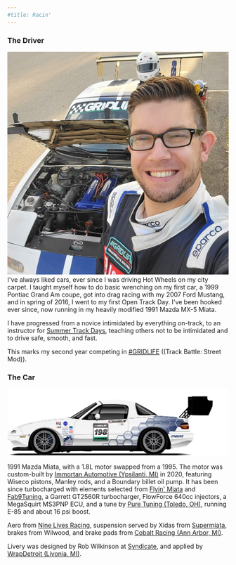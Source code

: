 ```yaml
---
#title: Racin'
---
```


### The Driver

<img class="profile" src="/assets/images/cory.jpg"/> I've always liked cars, ever since I was driving Hot Wheels on my city carpet. I taught myself how to do basic wrenching on my first car, a 1999 Pontiac Grand Am coupe, got into drag racing with my 2007 Ford Mustang, and in spring of 2016, I went to my first Open Track Day. I've been hooked ever since, now running in my heavily modified 1991 Mazda MX-5 Miata.

I have progressed from a novice intimidated by everything on-track, to an instructor for <a href="https://www.summertrackdays.com">Summer Track Days</a>, teaching others not to be intimidated and to drive safe, smooth, and fast.

This marks my second year competing in <a href="https://www.grid.life">#GRIDLIFE</a> ((Track Battle: Street Mod)).

### The Car

<img src="/assets/images/SYN_corytake-V3.png"/>

1991 Mazda Miata, with a 1.8L motor swapped from a 1995. The motor was custom-built by <a href="https://www.facebook.com/ImmortanAutomotive/">Immortan Automotive (Ypsilanti, MI)</a> in 2020, featuring Wiseco pistons, Manley rods, and a Boundary billet oil pump. It has been since turbocharged with elements selected from <a href="https://flyinmiata.com/">Flyin' Miata</a> and <a href="https://fab9tuning.com/">Fab9Tuning</a>, a Garrett GT2560R turbocharger, FlowForce 640cc injectors, a MegaSquirt MS3PNP ECU, and a tune by <a href="http://www.pure-tuning.com/">Pure Tuning (Toledo, OH)</a>, running E-85 and about 16 psi boost.

Aero from <a href="https://9livesracing.com/">Nine Lives Racing</a>, suspension served by Xidas from <a href="https://www.949racing.com/supermiata/">Supermiata</a>, brakes from Wilwood, and brake pads from <a href="https://cobaltbrakes.com/">Cobalt Racing (Ann Arbor, MI)</a>.

Livery was designed by Rob Wilkinson at <a href="https://www.robwilkinsonphotography.com/syndicate">Syndicate</a>, and applied by <a href="https://wrapdetroit.com/">WrapDetroit (Livonia, MI)</a>.
